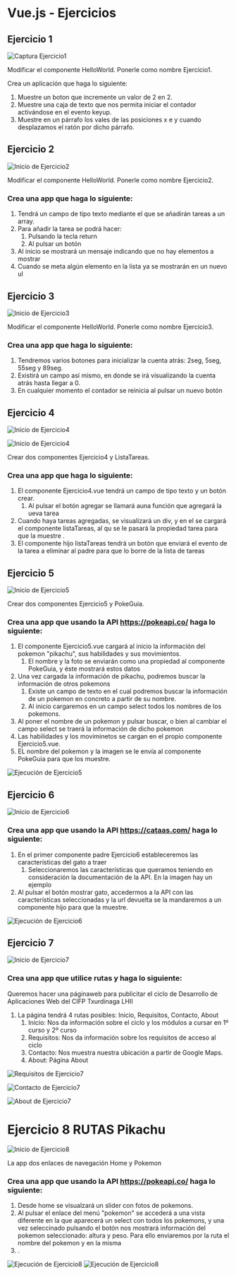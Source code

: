 # Vue.js - Ejercicios

## Ejercicio 1

![Captura Ejercicio1](./Imagenes/CapturaEjer1.JPG)

Modificar el componente HelloWorld. Ponerle como nombre Ejercicio1.

Crea un aplicación que haga lo siguiente:

1.  Muestre un boton que incremente un valor de 2 en 2.
2.  Muestre una caja de texto que nos permita iniciar el contador activándose en el evento keyup.
3.  Muestre en un párrafo los vales de las posiciones x e y cuando desplazamos el ratón por dicho párrafo.

## Ejercicio 2

![Inicio de Ejercicio2](./Imagenes/CapturaEjer2.jpg)

Modificar el componente HelloWorld. Ponerle como nombre Ejercicio2.

### Crea una app que haga lo siguiente:

1.  Tendrá un campo de tipo texto mediante el que se añadirán tareas a un array.
2.  Para añadir la tarea se podrá hacer:
    1.  Pulsando la tecla return
    2.  Al pulsar un botón
3.  Al inicio se mostrará un mensaje indicando que no hay elementos a mostrar
4.  Cuando se meta algún elemento en la lista ya se mostrarán en un nuevo ul

## Ejercicio 3

![Inicio de Ejercicio3](./Imagenes/Ejer3.JPG)

Modificar el componente HelloWorld. Ponerle como nombre Ejercicio3.

### Crea una app que haga lo siguiente:

1.  Tendremos varios botones para inicializar la cuenta atrás: 2seg, 5seg, 55seg y 89seg.
2.  Existirá un campo así mismo, en donde se irá visualizando la cuenta atrás hasta llegar a 0.
3.  En cualquier momento el contador se reinicia al pulsar un nuevo botón

## Ejercicio 4

![Inicio de Ejercicio4](./Imagenes/CapturaEjercicio4-0.JPG)

![Inicio de Ejercicio4](./Imagenes/CapturaEjercicio4.JPG)

Crear dos componentes Ejercicio4 y ListaTareas.

### Crea una app que haga lo siguiente:

1.  El componente Ejercicio4.vue tendrá un campo de tipo texto y un botón crear.
    1.  Al pulsar el botón agregar se llamará auna función que agregará la ueva tarea
2.  Cuando haya tareas agregadas, se visualizará un div, y en el se cargará el componente listaTareas, al qu se le pasará la propiedad tarea para que la muestre .
3.  El componente hijo listaTareas tendrá un botón que enviará el evento de la tarea a eliminar al padre para que lo borre de la lista de tareas

## Ejercicio 5

![Inicio de Ejercicio5](./Imagenes/CapturaEjercicio_5-0.JPG)

Crear dos componentes Ejercicio5 y PokeGuia.

### Crea una app que usando la API https://pokeapi.co/ haga lo siguiente:

1.  El componente Ejercicio5.vue cargará al inicio la información del pokemon "pikachu", sus habilidades y sus movimientos.
    1.  El nombre y la foto se enviarán como una propiedad al componente PokeGuia, y éste mostrará estos datos
2.  Una vez cargada la información de pikachu, podremos buscar la información de otros pokemons
    1.  Existe un campo de texto en el cual podremos buscar la información de un pokemon en concreto a partir de su nombre.
    2.  Al inicio cargaremos en un campo select todos los nombres de los pokemons.
3.  Al poner el nombre de un pokemon y pulsar buscar, o bien al cambiar el campo select se traerá la información de dicho pokemon
4.  Las habilidades y los moviminetos se cargan en el propio componente Ejercicio5.vue.
5.  EL nombre del pokemon y la imagen se le envía al componente PokeGuia para que los muestre.

![Ejecución de Ejercicio5](./Imagenes/CapturaEjercicio_5-1.JPG)

## Ejercicio 6

![Inicio de Ejercicio6](./Imagenes/CapturaEjercicio_6-0.JPG)

### Crea una app que usando la API https://cataas.com/ haga lo siguiente:

1.  En el primer componente padre Ejercicio6 estableceremos las características del gato a traer
    1.  Seleccionaremos las características que queramos teniendo en consideración la documentación de la API. En la imagen hay un ejemplo
2.  Al pulsar el botón mostrar gato, accedermos a la API con las características seleccionadas y la url devuelta se la mandaremos a un componente hijo para que la muestre.

![Ejecución de Ejercicio6](./Imagenes/CapturaEjercicio_6-1.JPG)

## Ejercicio 7

![Inicio de Ejercicio7](./Imagenes/CapturaEjercicio_7-Inicio.JPG)

### Crea una app que utilice rutas y haga lo siguiente:

Queremos hacer una páginaweb para publicitar el ciclo de Desarrollo de Aplicaciones Web del CIFP Txurdinaga LHII

1.  La página tendrá 4 rutas posibles: Inicio, Requisitos, Contacto, About
    1.  Inicio: Nos da información sobre el ciclo y los módulos a cursar en 1º curso y 2º curso
    2.  Requisitos: Nos da información sobre los requisitos de acceso al ciclo
    3.  Contacto: Nos muestra nuestra ubicación a partir de Google Maps.
    4.  About: Página About

![Requisitos de Ejercicio7](./Imagenes/CapturaEjercicio_7-Requisitos.JPG)

![Contacto de Ejercicio7](./Imagenes/CapturaEjercicio_7-Contacto.JPG)

![About de Ejercicio7](./Imagenes/CapturaEjercicio_7-About.JPG)

# Ejercicio 8 RUTAS Pikachu

![Inicio de Ejercicio8](./Imagenes/CapturaEjercicio_8-0.png)

La app dos enlaces de navegación Home y Pokemon

### Crea una app que usando la API https://pokeapi.co/ haga lo siguiente:
1. Desde home se visualzará un slider con fotos de pokemons.
2. Al pulsar el enlace del menú "pokemon" se accederá a una vista diferente en la que aparecerá un select con todos los pokemons, y una vez seleccinado pulsando el botón nos mostrará información del pokemon seleccionado: altura y peso. Para ello enviaremos por la ruta el nombre del pokemon y en la misma 
2. .

![Ejecución de Ejercicio8](./Imagenes/CapturaEjercicio_8-1.png)
![Ejecución de Ejercicio8](./Imagenes/CapturaEjercicio_8-2.png)
